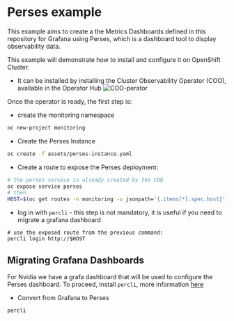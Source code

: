 # Perses example

This example aims to create a the Metrics Dashboards defined in this repository for Grafana using Perses, which is a dashboard tool to display observability data.

This example will demonstrate how to install and configure it on OpenShift Cluster.

- It can be installed by installing the Cluster Observability Operator (COO), available in the Operator Hub
![COO-perator](assets/images/coo-poerator.png)


Once the operator is ready, the first step is:

- create the monitoring namespace
```bash
oc new-project monitoring
```

- Create the Perses Instance
```bash
oc create -f assets/perses-instance.yaml
```

- Create a route to expose the Perses deployment:
```bash
# the perses service is already created by the COO
oc expose service perses
# then
HOST=$(oc get routes -n monitoring -o jsonpath='{.items[*].spec.host}')
```

- log in with `percli` - this step is not mandatory, it is useful if you need to migrate a grafana dashboard
```
# use the exposed route from the previous command:
percli login http://$HOST
```


## Migrating Grafana Dashboards

For Nvidia we have a grafa dashboard that will be used to configure the Perses dashboard.
To proceed, install `percli`, more information [here](https://perses.dev/perses/docs/cli/)

- Convert from Grafana to Perses
```bash
percli 
```